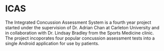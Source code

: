 # ICAS

The Integrated Concussion Assessment System is a fourth year project started under the supervision of Dr. Adrian Chan at Carleton University and in collaboration with Dr. Lindsay Bradley from the Sports Medicine clinic. 
The project incoporates four popular concussion assessment tests into a single Android application for use by patients.
